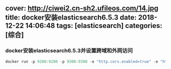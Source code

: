 cover: http://ciwei2.cn-sh2.ufileos.com/14.jpg
title: docker安装elasticsearch6.5.3
date: 2018-12-22 14:06:48
tags: [elasticsearch]
categories: [综合]
---
### docker安装elasticsearch6.5.3并设置跨域和外网访问

<!--more-->

```java
docker run -p 9200:9200 -p 9300:9300 -e "http.cors.enabled=true" -e "http.cors.allow-origin="*"" -d docker.elastic.co/elasticsearch/elasticsearch:6.5.3
```